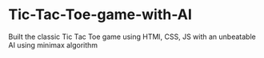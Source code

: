 # Tic-Tac-Toe-game-with-AI
Built the classic Tic Tac Toe game using HTMl, CSS, JS with an unbeatable AI using minimax algorithm

